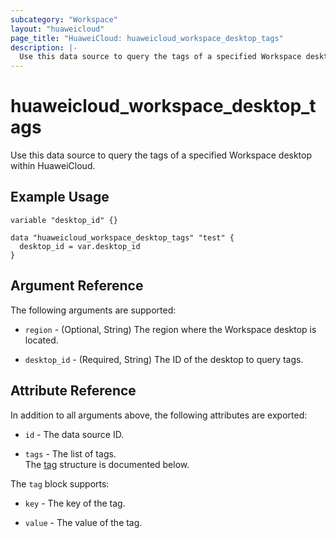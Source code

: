 ```yaml
---
subcategory: "Workspace"
layout: "huaweicloud"
page_title: "HuaweiCloud: huaweicloud_workspace_desktop_tags"
description: |-
  Use this data source to query the tags of a specified Workspace desktop within HuaweiCloud.
---
```


# huaweicloud_workspace_desktop_tags

Use this data source to query the tags of a specified Workspace desktop within HuaweiCloud.

## Example Usage

```hcl
variable "desktop_id" {}

data "huaweicloud_workspace_desktop_tags" "test" {
  desktop_id = var.desktop_id
}
```

## Argument Reference

The following arguments are supported:

* `region` - (Optional, String) The region where the Workspace desktop is located.

* `desktop_id` - (Required, String) The ID of the desktop to query tags.

## Attribute Reference

In addition to all arguments above, the following attributes are exported:

* `id` - The data source ID.

* `tags` - The list of tags.  
  The [tag](#workspace_desktop_tag) structure is documented below.

<a name="workspace_desktop_tag"></a>
The `tag` block supports:

* `key` - The key of the tag.

* `value` - The value of the tag.
